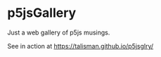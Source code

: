 # p5jsGallery
Just a web gallery of p5js musings.

See in action at https://talisman.github.io/p5jsglry/
